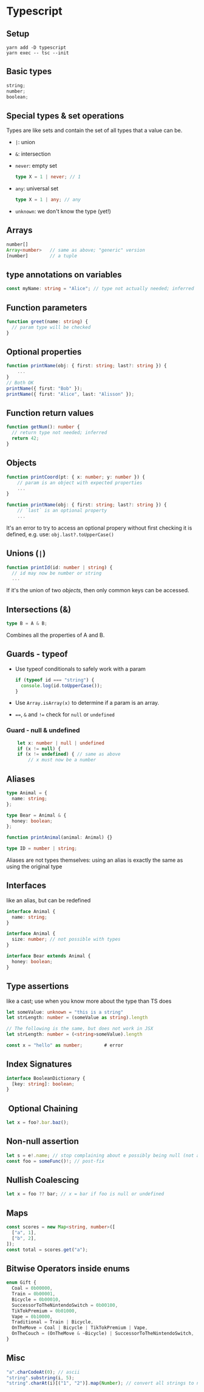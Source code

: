 # Typescript

## Setup

```
yarn add -D typescript
yarn exec -- tsc --init
```

## Basic types

```typescript
string;
number;
boolean;
```

## Special types & set operations

Types are like sets and contain the set of all types that a value can be.

- `|`: union
- `&`: intersection
- `never`: empty set

  ```typescript
  type X = 1 | never; // 1
  ```

- `any`: universal set

  ```typescript
  type X = 1 | any; // any
  ```

- `unknown`: we don't know the type (yet!)

## Arrays

```typescript
number[]
Array<number>   // same as above; "generic" version
[number]        // a tuple
```

## type annotations on variables

```typescript
const myName: string = "Alice"; // type not actually needed; inferred
```

## Function parameters

```typescript
function greet(name: string) {
  // param type will be checked
}
```

## Optional properties

```typescript
function printName(obj: { first: string; last?: string }) {
    ...
}
// Both OK
printName({ first: "Bob" });
printName({ first: "Alice", last: "Alisson" });
```

## Function return values

```typescript
function getNum(): number {
  // return type not needed; inferred
  return 42;
}
```

## Objects

```typescript
function printCoord(pt: { x: number; y: number }) {
    // param is an object with expected properties
    ...
}

function printName(obj: { first: string; last?: string }) {
    // `last` is an optional property
    ...
```

It's an error to try to access an optional propery without first checking it is
defined, e.g. use: `obj.last?.toUpperCase()`

## Unions (`|`)

```typescript
function printId(id: number | string) {
  // id may now be number or string
  ...
```

If it's the union of two _objects_, then only common
keys can be accessed.

## Intersections (&)

```typescript
type B = A & B;
```

Combines all the properties of A and B.

## Guards - typeof

- Use typeof conditionals to safely work with a param

  ```typescript
  if (typeof id === "string") {
    console.log(id.toUpperCase());
  }
  ```

- Use `Array.isArray(x)` to determine if a param is an array.

- `==`, `&` and `!=` check for `null` or `undefined`

### Guard - null & undefined

```typescript
    let x: number | null | undefined
    if (x != null) {
    if (x != undefined) { // same as above
        // x must now be a number
```

## Aliases

```typescript
type Animal = {
  name: string;
};

type Bear = Animal & {
  honey: boolean;
};

function printAnimal(animal: Animal) {}

type ID = number | string;
```

Aliases are not types themselves: using an alias is
exactly the same as using the original type

## Interfaces

like an alias, but can be redefined

```typescript
interface Animal {
  name: string;
}

interface Animal {
  size: number; // not possible with types
}

interface Bear extends Animal {
  honey: boolean;
}
```

## Type assertions

like a cast; use when you know more about the type than TS does

```typescript
let someValue: unknown = "this is a string"
let strLength: number = (someValue as string).length

// The following is the same, but does not work in JSX
let strLength: number = (<string>someValue).length

const x = "hello" as number;        # error
```

## Index Signatures

```typescript
interface BooleanDictionary {
  [key: string]: boolean;
}
```

##  Optional Chaining

```typescript
let x = foo?.bar.baz();
```

## Non-null assertion

```typescript
let s = e!.name; // stop complaining about e possibly being null (not an actual assert)
const foo = someFunc()!; // post-fix
```

## Nullish Coalescing

```typescript
let x = foo ?? bar; // x = bar if foo is null or undefined
```

## Maps

```typescript
const scores = new Map<string, number>([
  ["a", 1],
  ["b", 2],
]);
const total = scores.get("a");
```

## Bitwise Operators inside enums

```typescript
enum Gift {
  Coal = 0b00000,
  Train = 0b00001,
  Bicycle = 0b00010,
  SuccessorToTheNintendoSwitch = 0b00100,
  TikTokPremium = 0b01000,
  Vape = 0b10000,
  Traditional = Train | Bicycle,
  OnTheMove = Coal | Bicycle | TikTokPremium | Vape,
  OnTheCouch = (OnTheMove & ~Bicycle) | SuccessorToTheNintendoSwitch,
}
```

## Misc

```typescript
"a".charCodeAt(0); // ascii
"string".substring(i, 5);
"string".charAt(i)[("1", "2")].map(Number); // convert all strings to numbers
```
